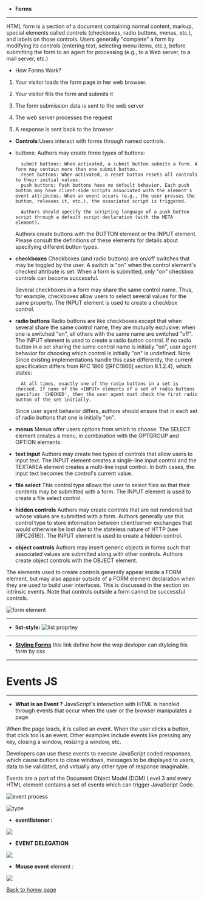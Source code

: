 * **Forms**
_________________
HTML form is a section of a document containing normal content, markup, special elements called controls (checkboxes, radio buttons, menus, etc.), and labels on those controls. Users generally "complete" a form by modifying its controls (entering text, selecting menu items, etc.), before submitting the form to an agent for processing (e.g., to a Web server, to a mail server, etc.)

- How Forms Work?
1. Your visitor loads the form page in her web browser.

2. Your visitor fills the form and submits it

3. The form submission data is sent to the web server

4. The web server processes the request

5. A response is sent back to the browser

* **Controls**:Users interact with forms through named controls.

- buttons: Authors may create three types of buttons:

        submit buttons: When activated, a submit button submits a form. A form may contain more than one submit button.
        reset buttons: When activated, a reset button resets all controls to their initial values.
        push buttons: Push buttons have no default behavior. Each push button may have client-side scripts associated with the element's event attributes. When an event occurs (e.g., the user presses the button, releases it, etc.), the associated script is triggered.

        Authors should specify the scripting language of a push button script through a default script declaration (with the META element).

    Authors create buttons with the BUTTON element or the INPUT element. Please consult the definitions of these elements for details about specifying different button types.

- **checkboxes**
    Checkboxes (and radio buttons) are on/off switches that may be toggled by the user. A switch is "on" when the control element's checked attribute is set. When a form is submitted, only "on" checkbox controls can become successful.

    Several checkboxes in a form may share the same control name. Thus, for example, checkboxes allow users to select several values for the same property. The INPUT element is used to create a checkbox control.

- **radio buttons**
    Radio buttons are like checkboxes except that when several share the same control name, they are mutually exclusive: when one is switched "on", all others with the same name are switched "off". The INPUT element is used to create a radio button control.
    If no radio button in a set sharing the same control name is initially "on", user agent behavior for choosing which control is initially "on" is undefined. Note. Since existing implementations handle this case differently, the current specification differs from RFC 1866 ([RFC1866] section 8.1.2.4), which states:

        At all times, exactly one of the radio buttons in a set is checked. If none of the <INPUT> elements of a set of radio buttons specifies `CHECKED', then the user agent must check the first radio button of the set initially.

    Since user agent behavior differs, authors should ensure that in each set of radio buttons that one is initially "on".
- **menus**
    Menus offer users options from which to choose. The SELECT element creates a menu, in combination with the OPTGROUP and OPTION elements.
- **text input**
    Authors may create two types of controls that allow users to input text. The INPUT element creates a single-line input control and the TEXTAREA element creates a multi-line input control. In both cases, the input text becomes the control's current value.
- **file select**
    This control type allows the user to select files so that their contents may be submitted with a form. The INPUT element is used to create a file select control.
- **hidden controls**
    Authors may create controls that are not rendered but whose values are submitted with a form. Authors generally use this control type to store information between client/server exchanges that would otherwise be lost due to the stateless nature of HTTP (see [RFC2616]). The INPUT element is used to create a hidden control.
- **object controls**
    Authors may insert generic objects in forms such that associated values are submitted along with other controls. Authors create object controls with the OBJECT element.

The elements used to create controls generally appear inside a FORM element, but may also appear outside of a FORM element declaration when they are used to build user interfaces. This is discussed in the section on intrinsic events. Note that controls outside a form cannot be successful controls.

![form element](https://slidetodoc.com/presentation_image_h/259ca207e5672b280c858d8bf0e9e48b/image-30.jpg)

______________
* **list-style:**
![list proprtey](https://slidetodoc.com/presentation_image_h/2683731c888f36649f2d294c691d27c2/image-85.jpg)

__________
* [**Styling Forms**](https://www.youtube.com/watch?v=8yrTnjo0TWw)
this link define how the wep devloper can dtyleing his form by css

_______
# **Events JS**
 _________
* **What is an Event ?**
JavaScript's interaction with HTML is handled through events that occur when the user or the browser manipulates a page.

When the page loads, it is called an event. When the user clicks a button, that click too is an event. Other examples include events like pressing any key, closing a window, resizing a window, etc.

Developers can use these events to execute JavaScript coded responses, which cause buttons to close windows, messages to be displayed to users, data to be validated, and virtually any other type of response imaginable.

Events are a part of the Document Object Model (DOM) Level 3 and every HTML element contains a set of events which can trigger JavaScript Code.

![event process](https://itzone.com.vn/wp-content/uploads/2019/06/Event-in-Javascript-1.png)

![type](https://data-flair.training/blogs/wp-content/uploads/sites/2/2019/07/JavaScript-Event-Types-1200x720.jpg)

- **eventlistener :**

![](https://cdn.hackernoon.com/hn-images/1*Jq-8R6IeKSgu8FCnJEqO1Q.png)

- **EVENT DELEGATION**

![](http://4.bp.blogspot.com/-cdSAQ_zmC_w/UA5AvvtnffI/AAAAAAAAAJg/mGa_FXyVq68/s1600/www.nczonline.net+screen+capture+2012-7-24-11-56-30.png)

- **Mouse event**
element :

![](https://miro.medium.com/max/1400/1*uD10mJW7MDVi6_UL0Pnbsw.jpeg)



 
[Back to homw page](https://rahafalbakkar.github.io/Code-201-Reading-Notes)